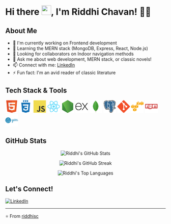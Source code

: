 

# Hi there <img src="https://raw.githubusercontent.com/MartinHeinz/MartinHeinz/master/wave.gif" width="30px" height="30px">, I'm Riddhi Chavan! 👩‍💻

## About Me
- 🔭 I'm currently working on Frontend development
- 🌱 Learning the MERN stack (MongoDB, Express, React, Node.js)
- 🤔 Looking for collaborators on Indoor navigation methods
- 💬 Ask me about web development, MERN stack, or classic novels!
- 📫 Connect with me: [LinkedIn](https://www.linkedin.com/in/riddhichavan7/)
- ⚡ Fun fact: I'm an avid reader of classic literature

## Tech Stack & Tools
<p align="left">
  <img src="https://github.com/devicons/devicon/blob/master/icons/html5/html5-original.svg" alt="HTML" width="40" height="40"/>
  <img src="https://github.com/devicons/devicon/blob/master/icons/css3/css3-plain-wordmark.svg" alt="CSS" width="40" height="40"/>
  <img src="https://github.com/devicons/devicon/blob/master/icons/javascript/javascript-original.svg" alt="JavaScript" width="40" height="40"/>
  <img src="https://github.com/devicons/devicon/blob/master/icons/react/react-original.svg" alt="React" width="40" height="40"/>
  <img src="https://github.com/devicons/devicon/blob/master/icons/nodejs/nodejs-original.svg" alt="NodeJS" width="40" height="40"/>
  <img src="https://github.com/devicons/devicon/blob/master/icons/express/express-original.svg" alt="Express" width="40" height="40"/>
  <img src="https://github.com/devicons/devicon/blob/master/icons/mongodb/mongodb-original.svg" alt="MongoDB" width="40" height="40"/>
  <img src="https://github.com/devicons/devicon/blob/master/icons/postgresql/postgresql-original.svg" alt="PostgreSQL" width="40" height="40"/>
  <img src="https://github.com/devicons/devicon/blob/master/icons/git/git-original.svg" alt="Git" width="40" height="40"/>
  <img src="https://github.com/devicons/devicon/blob/master/icons/amazonwebservices/amazonwebservices-original.svg" alt="AWS" width="40" height="40"/>
  <img src="https://github.com/devicons/devicon/blob/master/icons/npm/npm-original-wordmark.svg" alt="npm" width="40" height="40"/>
  <img src="https://github.com/devicons/devicon/blob/master/icons/yarn/yarn-original-wordmark.svg" alt="yarn" width="40" height="40"/>
</p>

## GitHub Stats
<p align="center">
  <img src="https://github-readme-stats.vercel.app/api?username=riddhisc&show_icons=true&theme=tokyonight" alt="Riddhi's GitHub Stats" />
</p>

<p align="center">
  <img src="https://github-readme-streak-stats.herokuapp.com/?user=riddhisc&theme=tokyonight" alt="Riddhi's GitHub Streak" />
</p>

<p align="center">
  <img src="https://github-readme-stats.vercel.app/api/top-langs/?username=riddhisc&layout=compact&theme=tokyonight" alt="Riddhi's Top Languages" />
</p>

## Let's Connect!
<p align="left">
  <a href="https://www.linkedin.com/in/riddhichavan7/"><img src="https://img.shields.io/badge/LinkedIn-0077B5?style=for-the-badge&logo=linkedin&logoColor=white" alt="LinkedIn" /></a>
  <!-- Add other social media as needed -->
</p>

---
⭐️ From [riddhisc](https://github.com/riddhisc)

  

